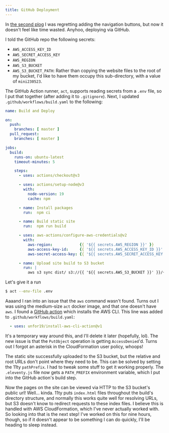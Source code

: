 ```yaml
---
title: GitHub Deployment
---
```

In [the second plog](plog/02-github-build/) I was regretting adding the
navigation buttons, but now it doesn't feel like time wasted. Anyhoo, deploying
via GitHub.

I told the GitHub repo the following secrets:
  * `AWS_ACCESS_KEY_ID`
  * `AWS_SECRET_ACCESS_KEY`
  * `AWS_REGION`
  * `AWS_S3_BUCKET`
  * `AWS_S3_BUCKET_PATH`: Rather than copying the website files to the root of
    my bucket, I'd like to have them occupy this sub-directory, with a value of
    `mini230523`.

The GitHub Action runner, `act`, supports reading secrets from a `.env` file, so
I put that together (after adding it to `.gitignore`). Next, I updated
`.github/workflows/build.yaml` to the following:
```yaml
name: Build and Deploy

on:
  push:
    branches: [ master ]
  pull_request:
    branches: [ master ]

jobs:
  build:
    runs-on: ubuntu-latest
    timeout-minutes: 5

    steps:
      - uses: actions/checkout@v3

      - uses: actions/setup-node@v3
        with:
          node-version: 19
          cache: npm

      - name: Install packages
        run:  npm ci

      - name: Build static site
        run:  npm run build

      - uses: aws-actions/configure-aws-credentials@v2
        with:
          aws-region:            {{ '${{ secrets.AWS_REGION }}' }}
          aws-access-key-id:     {{ '${{ secrets.AWS_ACCESS_KEY_ID }}' }}
          aws-secret-access-key: {{ '${{ secrets.AWS_SECRET_ACCESS_KEY }}' }}

      - name: Upload site build to S3 bucket
        run: |
          aws s3 sync dist/ s3://{{ '${{ secrets.AWS_S3_BUCKET }}' }}/{{ '${{ secrets.AWS_S3_BUCKET_PATH }}' }} --delete
```

Let's give it a run
```bash
$ act --env-file .env 
```
Aaaand I ran into an issue that the `aws` command wasn't found. Turns out I was
using the medium-size `act` docker image, and that one doesn't have `aws`. I
found a
[GitHub action](https://github.com/marketplace/actions/install-aws-cli-action)
which installs the AWS CLI. This line was added to
`.github/workflows/build.yaml`:
```yaml
  - uses: unfor19/install-aws-cli-action@v1
```
It's a temporary way around this, and I'll delete it later (hopefully, lol).
The new issue is that the `PutObject` operation is getting `AccessDenied`'d.
Turns out I forgot an asterisk in the CloudFormation user policy, whoops!

The static site successfully uploaded to the S3 bucket, but the relative and
root URLs don't point where they need to be. This can be solved by setting the
11ty `pathPrefix`. I had to tweak some stuff to get it working properly. The
`.eleventy.js` file now gets a `PATH_PREFIX` environment variable, which I put
into the GitHub action's build step.

Now the pages on the site can be viewed via HTTP to the S3 bucket's public url!
Well... kinda. 11ty puts `index.html` files throughout the build's directory
structure, and normally this works quite well for resolving URLs, but S3 doesn't
know to redirect requests to these index files. I believe this is handled with
AWS CloudFormation, which I've never actually worked with. So looking into that
is the next step! I've worked on this for nine hours, though, so if it doesn't
appear to be something I can do quickly, I'll be heading to sleep instead.
